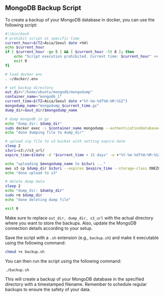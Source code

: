 ## MongoDB Backup Script

To create a backup of your MongoDB database in docker, you can use the following script:

```bash
#!/bin/bash
# prohibit script at specific time
current_hour=$(TZ=Asia/Seoul date +%H)
echo $current_hour
if [ $current_hour -ge 5 ] && [ $current_hour -lt 8 ]; then
    echo "Script execution prohibited. Current time: $current_hour" >> ~/cron_logs/log.txt
    exit 0
fi

# load docker env
. ~/docker/.env

# set backup directory
out_dir="/home/ubuntu/mongodb/mongodump"
container_name="mongodb_1"
current_time=$(TZ=Asia/Seoul date +"%Y-%m-%dT%H:%M:%SZ")
mongodump_name="mongodump_$current_time.gz"
dump_dir=$out_dir/$mongodump_name

# dump mongodb in gz
echo "dump_dir: $dump_dir"
sudo docker exec -i $container_name mongodump --authenticationDatabase=$AUTH_DB --username=$MONGO_USER --password=$MONGO_PASSWORD --gzip --archive|cat >$dump_dir
echo "done dumping file to dump_dir"

# upload zip file to s3 bucket with setting expire date
sleep 2
s3uri=s3://s3_url/
expire_time=$(date -d "$current_time + 15 days" -u +"%Y-%m-%dT%H:%M:%SZ")

echo "uploading $mongodump_name to $s3uri ..."
aws s3 cp $dump_dir $s3uri --expires $expire_time --storage-class ONEZONE_IA
echo "done upload to s3"

# delete dump data
sleep 2
echo "dump_dir: $dumtp_dir"
sudo rm $dump_dir
echo "done deleting dump file"

exit 0
```

Make sure to replace `out_dir, dump_dir, s3_url` with the actual directory where you want to store the backups. Also, update the MongoDB connection details according to your setup.

Save the script with a `.sh` extension (e.g., `backup.sh`) and make it executable using the following command:

```bash
chmod +x backup.sh
```

You can then run the script using the following command:

```bash
./backup.sh
```

This will create a backup of your MongoDB database in the specified directory with a timestamped filename.
Remember to schedule regular backups to ensure the safety of your data.
